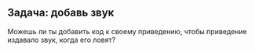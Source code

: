 ## Задача: добавь звук

Можешь ли ты добавить код к своему приведению, чтобы приведение издавало звук, когда его ловят?
